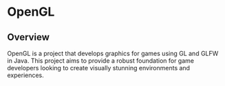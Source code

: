 # OpenGL

## Overview

OpenGL is a project that develops graphics for games using GL and GLFW in Java. This project aims to provide a robust foundation for game developers looking to create visually stunning environments and experiences.

